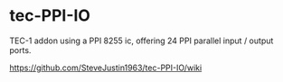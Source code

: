 # tec-PPI-IO

TEC-1 addon using a PPI 8255 ic, offering 24 PPI parallel input / output ports. 

https://github.com/SteveJustin1963/tec-PPI-IO/wiki
